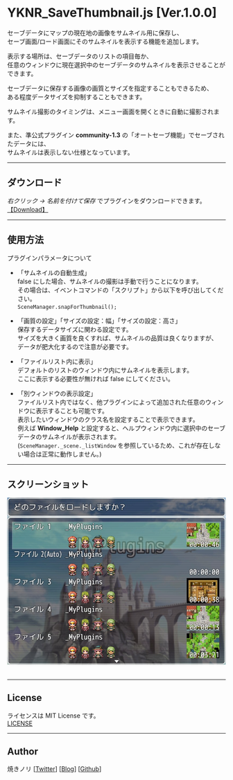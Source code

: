 # YKNR_SaveThumbnail.js [Ver.1.0.0]
セーブデータにマップの現在地の画像をサムネイル用に保存し、  
セーブ画面/ロード画面にそのサムネイルを表示する機能を追加します。  

表示する場所は、セーブデータのリストの項目毎か、  
任意のウィンドウに現在選択中のセーブデータのサムネイルを表示させることができます。  

セーブデータに保存する画像の画質とサイズを指定することもできるため、  
ある程度データサイズを抑制することもできます。  

サムネイル撮影のタイミングは、メニュー画面を開くときに自動に撮影されます。  

また、準公式プラグイン **community-1.3** の「オートセーブ機能」でセーブされたデータには、  
サムネイルは表示しない仕様となっています。  


---

<!-- ここからURL一覧 -->
[LICENSE]: ./LICENSE
[【Download】]: https://raw.githubusercontent.com/Yakinori0424/RPGMakerMVPlugins/master/plugins/YKNR_SaveThumbnail/YKNR_SaveThumbnail.js
<!-- ここまでURL一覧 -->

## ダウンロード
*右クリック → 名前を付けて保存* でプラグインをダウンロードできます。  
[【Download】][]

---
## 使用方法
プラグインパラメータについて  
* 「サムネイルの自動生成」  
  false にした場合、サムネイルの撮影は手動で行うことになります。  
  その場合は、イベントコマンドの「スクリプト」から以下を呼び出してください。  
  `SceneManager.snapForThumbnail();`

* 「画質の設定」「サイズの設定：幅」「サイズの設定：高さ」  
  保存するデータサイズに関わる設定です。  
  サイズを大きく画質を良くすれば、サムネイルの品質は良くなりますが、  
  データが肥大化するので注意が必要です。

* 「ファイルリスト内に表示」  
  デフォルトのリストのウィンドウ内にサムネイルを表示します。  
  ここに表示する必要性が無ければ false にしてください。

* 「別ウィンドウの表示設定」  
  ファイルリスト内ではなく、他プラグインによって追加された任意のウィンドウに表示することも可能です。  
  表示したいウィンドウのクラス名を設定することで表示できます。  
  例えば **Window_Help** と設定すると、ヘルプウィンドウ内に選択中のセーブデータのサムネイルが表示されます。  
  (`SceneManager._scene._listWindow` を参照しているため、これが存在しない場合は正常に動作しません。)


---
## スクリーンショット
![](./res/YKNR_SaveThumbnail_01.jpg)<br><br>

---
## License
ライセンスは MIT License です。  
[LICENSE][]

---
## Author
焼きノリ
[[Twitter](https://twitter.com/Noritake0424)]
[[Blog](http://mata-tuku.ldblog.jp/)]
[[Github](https://github.com/Yakinori0424/RPGMakerMVPlugins)]
